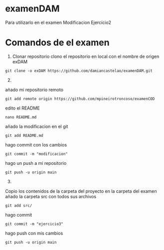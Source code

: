 # examenDAM
Para utilizarlo en el examen
Modificacion Ejercicio2


# Comandos de el examen

1. Clonar repositorio
clono el repositorio en local con el nombre de origen exDAM
```
git clone -o exDAM https://github.com/damiancastelao/examenDAM.git
```

2. 
añado mi repositorio remoto
```
git add remote origin https://github.com/mpineirotroncoso/examenCOD
```
edito el README
```
nano README.md
```
añado la modificacion en el git
```
git add README.md
```
hago commit con los cambios
```
git commit -m "modificacion"
```
hago un push a mi repositorio
```
git push -u origin main
```
3. 
Copio los contenidos de la carpeta del proyecto en la carpeta del examen
añado la carpeta src con todos sus archivos
```
git add src/
```
hago commit
```
git commit -m "ejercicio3"
```
hago push con mis cambios
```
git push -u origin main
```
